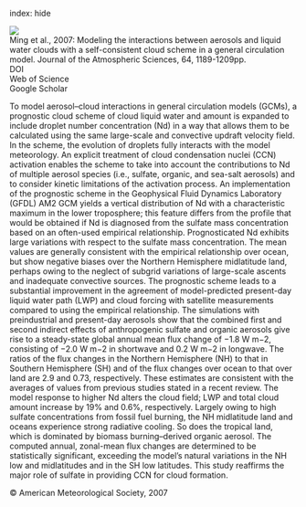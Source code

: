 index: hide

<div class="Citation">
    <div class="Citation-thumb CitationThumb-linked"  data-href="https://doi.org/10.1175/jas3874.1">
      <img src="https://static.claimspace.cloud/climate-study-static/refs/thumbs/8/Ming_et_al_2007-thumb.png" />
    </div>

  <div class="Citation-body">
    <div class="Citation-text">Ming et al., 2007: Modeling the interactions between aerosols and liquid water clouds with a self-consistent cloud scheme in a general circulation model. <span class="Article-journal">Journal of the Atmospheric Sciences, </span><span class="Article-volume">64, </span>1189-1209pp.</div>
    <div class="Citation-links">
      <div class="CitationLink" data-href="https://doi.org/10.1175/jas3874.1">
        <div class="CitationLink-icon CitationLink-Doi"></div>
        <div class="CitationLink-text">DOI</div>
      </div>
      <div class="CitationLink" data-href="http://cel.webofknowledge.com/InboundService.do?customersID=atyponcel&smartRedirect=yes&mode=FullRecord&IsProductCode=Yes&product=CEL&Init=Yes&Func=Frame&action=retrieve&SrcApp=literatum&SrcAuth=atyponcel&SID=7CNc3cIRaBKjGbSujFM&UT=WOS:000245742600009">
        <div class="CitationLink-icon CitationLink-Isi"></div>
        <div class="CitationLink-text">Web of Science</div>
      </div>
      <div class="CitationLink" data-href="https://scholar.google.com/scholar?q=10.1175/jas3874.1">
        <div class="CitationLink-icon CitationLink-Scholar"></div>
        <div class="CitationLink-text">Google Scholar</div>
      </div>
    </div>
  </div>
</div>

To model aerosol–cloud interactions in general circulation models (GCMs), a prognostic cloud scheme of cloud liquid water and amount is expanded to include droplet number concentration (Nd) in a way that allows them to be calculated using the same large-scale and convective updraft velocity field. In the scheme, the evolution of droplets fully interacts with the model meteorology. An explicit treatment of cloud condensation nuclei (CCN) activation enables the scheme to take into account the contributions to Nd of multiple aerosol species (i.e., sulfate, organic, and sea-salt aerosols) and to consider kinetic limitations of the activation process. An implementation of the prognostic scheme in the Geophysical Fluid Dynamics Laboratory (GFDL) AM2 GCM yields a vertical distribution of Nd with a characteristic maximum in the lower troposphere; this feature differs from the profile that would be obtained if Nd is diagnosed from the sulfate mass concentration based on an often-used empirical relationship. Prognosticated Nd exhibits large variations with respect to the sulfate mass concentration. The mean values are generally consistent with the empirical relationship over ocean, but show negative biases over the Northern Hemisphere midlatitude land, perhaps owing to the neglect of subgrid variations of large-scale ascents and inadequate convective sources. The prognostic scheme leads to a substantial improvement in the agreement of model-predicted present-day liquid water path (LWP) and cloud forcing with satellite measurements compared to using the empirical relationship. The simulations with preindustrial and present-day aerosols show that the combined first and second indirect effects of anthropogenic sulfate and organic aerosols give rise to a steady-state global annual mean flux change of −1.8 W m−2, consisting of −2.0 W m−2 in shortwave and 0.2 W m−2 in longwave. The ratios of the flux changes in the Northern Hemisphere (NH) to that in Southern Hemisphere (SH) and of the flux changes over ocean to that over land are 2.9 and 0.73, respectively. These estimates are consistent with the averages of values from previous studies stated in a recent review. The model response to higher Nd alters the cloud field; LWP and total cloud amount increase by 19% and 0.6%, respectively. Largely owing to high sulfate concentrations from fossil fuel burning, the NH midlatitude land and oceans experience strong radiative cooling. So does the tropical land, which is dominated by biomass burning–derived organic aerosol. The computed annual, zonal-mean flux changes are determined to be statistically significant, exceeding the model’s natural variations in the NH low and midlatitudes and in the SH low latitudes. This study reaffirms the major role of sulfate in providing CCN for cloud formation.

<div class="Citation-copy">
&copy; American Meteorological Society, 2007
</div>
